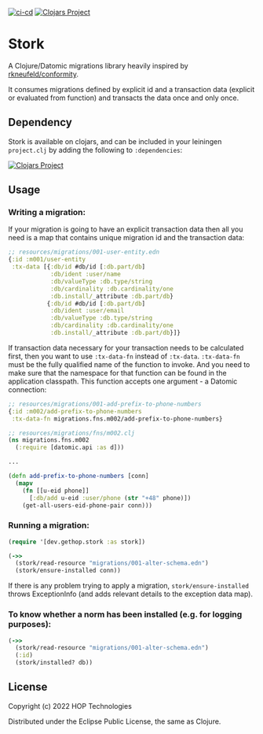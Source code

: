 [![ci-cd](https://github.com/gethop-dev/stork/actions/workflows/ci-cd.yml/badge.svg)](https://github.com/gethop-dev/stork/actions/workflows/ci-cd.yml)
[![Clojars Project](https://img.shields.io/clojars/v/dev.gethop/stork.svg)](https://clojars.org/dev.gethop/stork)

# Stork

A Clojure/Datomic migrations library heavily inspired by [rkneufeld/conformity](https://github.com/rkneufeld/conformity).

It consumes migrations defined by explicit id and a transaction data (explicit or evaluated from function) and transacts the data once and only once.

## Dependency

Stork is available on clojars, and can be included in your leiningen `project.clj` by adding the following to `:dependencies`:

[![Clojars Project](https://clojars.org/dev.gethop/stork/latest-version.svg)](https://clojars.org/gethop-dev/stork)


## Usage

### Writing a migration:

If your migration is going to have an explicit transaction data then all you need is a map that contains unique migration id and the transaction data:
```clojure
;; resources/migrations/001-user-entity.edn
{:id :m001/user-entity
 :tx-data [{:db/id #db/id [:db.part/db]
            :db/ident :user/name
            :db/valueType :db.type/string
            :db/cardinality :db.cardinality/one
            :db.install/_attribute :db.part/db}
           {:db/id #db/id [:db.part/db]
            :db/ident :user/email
            :db/valueType :db.type/string
            :db/cardinality :db.cardinality/one
            :db.install/_attribute :db.part/db}]}
```

If transaction data necessary for your transaction needs to be calculated first, then you want to use `:tx-data-fn` instead of `:tx-data`. `:tx-data-fn` must be the fully qualified name of the function to invoke. And you need to make sure that the namespace for that function can be found in the application classpath. This function accepts one argument - a Datomic connection:
```clojure
;; resources/migrations/001-add-prefix-to-phone-numbers
{:id :m002/add-prefix-to-phone-numbers
 :tx-data-fn migrations.fns.m002/add-prefix-to-phone-numbers}
```

```clojure
;; resources/migrations/fns/m002.clj
(ns migrations.fns.m002
  (:require [datomic.api :as d]))

...

(defn add-prefix-to-phone-numbers [conn]
  (mapv
    (fn [[u-eid phone]]
      [:db/add u-eid :user/phone (str "+48" phone)])
    (get-all-users-eid-phone-pair conn)))
```

### Running a migration:

```clojure
(require '[dev.gethop.stork :as stork])

(->>
  (stork/read-resource "migrations/001-alter-schema.edn")
  (stork/ensure-installed conn))
```

If there is any problem trying to apply a migration, `stork/ensure-installed` throws ExceptionInfo (and adds relevant details to the exception data map).

### To know whether a norm has been installed (e.g. for logging purposes):

```clojure
(->>
  (stork/read-resource "migrations/001-alter-schema.edn")
  (:id)
  (stork/installed? db))
```
## License

Copyright (c) 2022 HOP Technologies

Distributed under the Eclipse Public License, the same as Clojure.
